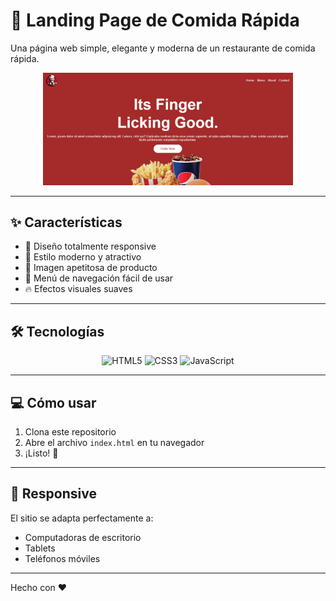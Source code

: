 # 🍔 Landing Page de Comida Rápida

Una página web simple, elegante y moderna de un restaurante de comida rápida.

<p align="center">
  <img src="./preview.png" alt="Vista previa de la página" width="400"/>
</p>

---

## ✨ Características

- 📱 Diseño totalmente responsive
- 🎨 Estilo moderno y atractivo
- 🍟 Imagen apetitosa de producto
- 📍 Menú de navegación fácil de usar
- 🔥 Efectos visuales suaves

---

## 🛠️ Tecnologías

<p align="center">
  <img src="https://img.icons8.com/?size=100&id=20909&format=png&color=000000" alt="HTML5" width="80" title="HTML5"/>
  <img src="https://img.icons8.com/?size=100&id=21278&format=png&color=000000" alt="CSS3" width="80" title="CSS3"/>
  <img src="https://img.icons8.com/?size=100&id=108784&format=png&color=000000" alt="JavaScript" width="80" title="JavaScript"/>
</p>

---

## 💻 Cómo usar

1. Clona este repositorio
2. Abre el archivo `index.html` en tu navegador
3. ¡Listo! 🎉

--- 

## 📱 Responsive

El sitio se adapta perfectamente a:
- Computadoras de escritorio
- Tablets
- Teléfonos móviles

---
Hecho con ❤️ 